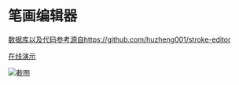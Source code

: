 # 笔画编辑器

[数据库以及代码参考源自https://github.com/huzheng001/stroke-editor](https://github.com/huzheng001/stroke-editor)

[在线演示](https://planet0104.github.io/rust-stroke-editor/html/index.html)  

![截图](shot1.png)
